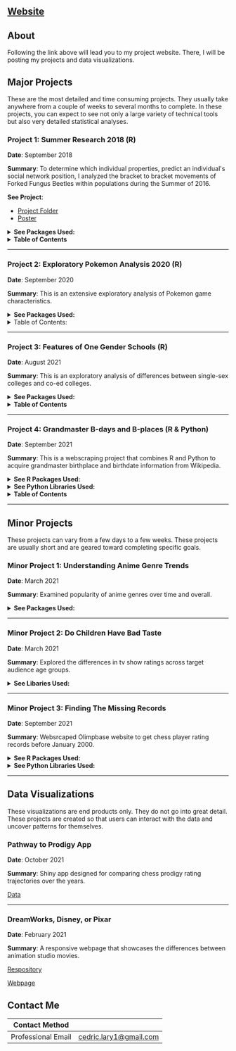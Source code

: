 ## [Website](https://larylc.github.io/Independent-Projects-/index.html)

## About 

Following the link above will lead you to my project website. There, I will be posting my projects and data visualizations. 

## Major Projects

These are the most detailed and time consuming projects. They usually take anywhere from a couple of weeks to several months to complete. In these projects, you can expect to see not only a large variety of technical tools but also very detailed statistical analyses. 

### Project 1: Summer Research 2018 (R)

**Date**: September 2018

**Summary**: To determine which individual properties, predict an individual's social network position, I analyzed the bracket to bracket movements of Forked Fungus Beetles within populations during the Summer of 2016. 

**See Project**:
* [Project Folder](https://github.com/larylc/Summer-Research-2018)
* [Poster](https://github.com/larylc/Summer-Research-2018/blob/main/Sigma%20Xi%20Research%20Poster%20Summer%202018%20Cedric%20Lary-%20Ultra.pdf)

<details>
<summary><b>See Packages Used:</b></summary>
 
* library(knitr)
* library(plyr)
* library(doBy)
* library(ggplot2) 
* library(visreg)
* library(effects)
* library(lattice)
* library(lme4)
* library(car) 
* library(lsmeans)
 
</details>

<details>
<summary><b>Table of Contents</b></summary>
 
* Abstract
* Sources and Acknowledgements 
* Data and Preparation
* Conclusions
 
</details>

----

### Project 2: Exploratory Pokemon Analysis 2020 (R)

**Date**: September 2020

**Summary**: This is an extensive exploratory analysis of Pokemon game characteristics.

<details>
<summary><b>See Packages Used:</b></summary>
* library(knitr)
* library(stringr)
* library(ggplot2)
* library(lattice)
* library(latticeExtra)
* library(scales)
* library(ggthemes)
* library(hrbrthemes)
* library(treemapify)
* library(gridExtra)
* library(ggbeeswarm)
* library(ggridges) 
* library(ggcorrplot)
* library(visreg)
* library(car)
* library(dplyr)
* library(vcd)
* library(readr)
* library(factoextra)
</details>

<details>
<summary>Table of Contents:</summary>

<details>
<summary>Introduction</summary>
* Goals
* Potential Questions and Tasks
</details>

<details>
<summary>Visualization Tasks and Questions</summary>
 
* Visualize the number of Pokemon per type.
* Are there more dual-types than mono-types?
* Are Pokemon with dual-types on average stronger than mono-type Pokemon?
* On average, what is the strongest and weakest type?
* Which types have the most of each stat?
* Are some generations on average stronger than others?
* Do newer generations have more variation in their stats?
* Which stats have the most and least variation?

</details>

<details>
<summary>Correlational Tasks</summary>
 
* What stats are correlated with each other?
* What stats are correlated with individual types?
* Is typing significantly correlated with stat total? Does typing predict overall stats?
* Is dual typing significantly correlated with stat total?
* Is typing correlated with sub-legendary /mystical/ legendary status?
* Which stat(s) are most useful for predicting legendary/ sub legendary/ mythical status?
* Do pokemon with better designs have higher stats?

</details>

<details>
<summary>Multivariate Studies</summary>
 
* What would a PCA cluster of Pokemon look like based on their stats?
</details>

<details>
<summary>Conclusion</summary>
</details>

<details>
<summary>Sources</summary>
</details>

</details>

---

### Project 3: Features of One Gender Schools (R)

**Date**: August 2021

**Summary**: This is an exploratory analysis of differences between single-sex colleges and co-ed colleges.

<details>
<summary><b>See Packages Used:</b></summary>
 
* library(knitr)
* library(data.table) 
* library(dplyr)
* library(tidyr)
* library(leaflet)
* library(leaflet.extras)
* library(htmltools)
* library(forcats) 
* library(vcd)
* library(extrafont)
* library(plotly)
* library(visdat)
* library(broom)
* library(visreg)
* library(effects)
</details>

<details>
<summary><b>Table of Contents</b></summary>
 
* Introduction
* Data Preparation 
* At a Glance
* Key Variables
* Conclusion 
* Source 

</details>

---

### Project 4: Grandmaster B-days and B-places (R & Python)

**Date**: September 2021

**Summary**: This is a webscraping project that combines R and Python to acquire grandmaster birthplace and birthdate information from Wikipedia.

<details>
<summary><b>See R Packages Used:</b></summary>
 
* library(reticulate)
* library(knitr)
* library(data.table) 
* library(tidyverse)
* library(forcats)
* library(fuzzyjoin)
* library(stringdist)

</details>

<details>
<summary><b>See Python Libraries Used:</b></summary>
 
* pandas
* BeautifulSoup
* requests
* scrapy
* googlesearch
 
</details>


<details>
<summary><b>Table of Contents</b></summary>
 
* Introduction
* Part 1: Getting 2600 Birth Information
* Part 2: Getting the Rest of the Grandmasters
* Part 3: The Final Merge
* Conclusion 
* Sources 
 
</details>

---

## Minor Projects 

These projects can vary from a few days to a few weeks. These projects are usually short and are geared toward completing specific goals.

### Minor Project 1: Understanding Anime Genre Trends

**Date**: March 2021

**Summary**: Examined popularity of anime genres over time and overall. 

<details>
<summary><b>See Packages Used:</b></summary>
 
* library(knitr)
* library(extrafont)
* library(stringr)
* library(ggplot2)
* library(ggthemes)
* library(shiny)
* library(shinythemes)
* library(dplyr)
* library(tidyverse)
* library(readr)

</details>

---

### Minor Project 2: Do Children Have Bad Taste 

**Date**: March 2021

**Summary**: Explored the differences in tv show ratings across target audience age groups. 

<details>
<summary><b>See Libaries Used:</b></summary>
 
* numpy
* pandas
* matplotlib
* seaborn

</details>


---

### Minor Project 3: Finding The Missing Records

**Date**: September 2021

**Summary**: Websrcaped Olimpbase website to get chess player rating records before January 2000. 

<details>
<summary><b>See R Packages Used:</b></summary>
 
* library(reticulate)
* library(knitr)
* library(data.table) 
* library(tidyverse)
* library(lubridate)
* library(fuzzyjoin)
* library(stringdist)

</details>

<details>
<summary><b>See Python Libraries Used:</b></summary>
 
* pandas
* BeautifulSoup
* requests
* scrapy
* googlesearch
* re
 </details>

---

 ## Data Visualizations
 
 These visualizations are end products only. They do not go into great detail. These projects are created so that users can interact with the data and uncover patterns for themselves.
 
 ### Pathway to Prodigy App 
 
**Date**: October 2021

**Summary**: Shiny app designed for comparing chess prodigy rating trajectories over the years.

[Data](https://github.com/larylc/More-Chess-Webscraped-Data) 
 
 ---
 
### DreamWorks, Disney, or Pixar

 
**Date**: February 2021

**Summary**: A responsive webpage that showcases the differences between animation studio movies. 

[Respository](https://github.com/larylc/DreamWorks-Disney-or-Pixar/blob/main/README.md)

[Webpage](https://larylc.github.io/Independent-Projects-/dreamworks_disney_pixar.html)

## Contact Me

|**Contact Method**  |                          |
| -------------------| -------------------------|
| Professional Email | cedric.lary1@gmail.com   |



